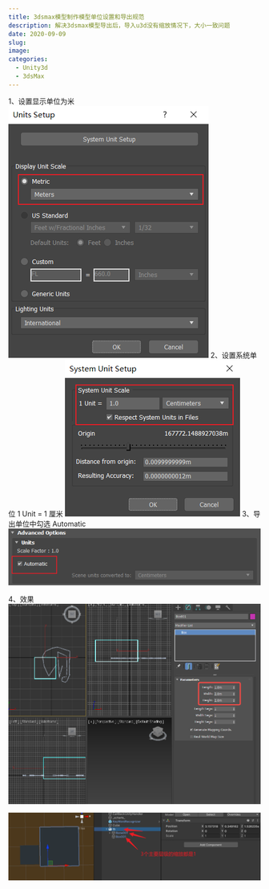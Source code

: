 ```yaml
---
title: 3dsmax模型制作模型单位设置和导出规范
description: 解决3dsmax模型导出后，导入u3d没有缩放情况下，大小一致问题
date: 2020-09-09
slug: 
image: 
categories:
  - Unity3d
  - 3dsMax
---
```


1、设置显示单位为米
![](attachments/pasted-img-2023-10-14-23-57-18.png)
2、设置系统单位 1 Unit = 1 厘米
![](attachments/pasted-img-2023-10-14-23-57-18-1.png)
3、导出单位中勾选 Automatic
![](attachments/pasted-img-2023-10-14-23-57-18-2.png)

4、效果
![](attachments/pasted-img-2023-10-14-23-57-18-3.png)

![](attachments/pasted-img-2023-10-14-23-57-18-4.png)

